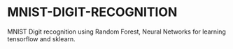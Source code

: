 # MNIST-DIGIT-RECOGNITION
MNIST Digit recognition using Random Forest, Neural Networks for learning tensorflow and sklearn. 
